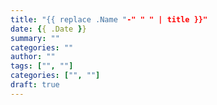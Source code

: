 ```yaml
---
title: "{{ replace .Name "-" " " | title }}"
date: {{ .Date }}
summary: ""
categories: ""
author: ""
tags: ["", ""]
categories: ["", ""]
draft: true
---
```

